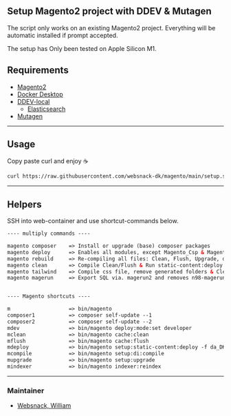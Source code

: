 ## Setup Magento2 project with DDEV & Mutagen 

The script only works on an existing Magento2 project.
Everything will be automatic installed if prompt accepted.

The setup has Only been tested on Apple Silicon M1.

## Requirements 

- [Magento2](https://github.com/magento/magento2) 
- [Docker Desktop](https://docs.docker.com/docker-for-mac/apple-m1/)
- [DDEV-local](https://ddev.readthedocs.io/en/stable/)
    - [Elasticsearch](https://www.elastic.co/)
- [Mutagen](https://mutagen.io/)

---

## Usage
Copy paste curl and enjoy ☕
```bash 
curl https://raw.githubusercontent.com/websnack-dk/magento/main/setup.sh | bash
```
--- 

## Helpers
SSH into web-container and use shortcut-commands below. 

```html
---- multiply commands ---- 

magento composer    => Install or upgrade (base) composer packages  
magento deploy      => Enables all modules, except Magento_Csp & Magento_TwoFactorAuth & Runs base setup 
magento rebuild     => Re-compiling all files: Clean, Flush, Upgrade, di:compile & static-content:deploy da_DK  
magento clean       => Compile Clean/Flush & Run static-content:deploy da_DK 
magento tailwind    => Compile css file, remove generated folders & Clean/flush (Requires some setup in order to work)
magento magerun     => Export SQL via. magerun2 and removes n98-magerun2.phar


---- Magento shortcuts ----

m                   => bin/magento 
composer1           => composer self-update --1
composer2           => composer self-update --2
mdev                => bin/magento deploy:mode:set developer
mclean              => bin/magento cache:clean
mflush              => bin/magento cache:flush
mdeploy             => bin/magento setup:static-content:deploy -f da_DK
mcompile            => bin/magento setup:di:compile
mupgrade            => bin/magento setup:upgrade
mindexer            => bin/magento indexer:reindex
```

--- 

### Maintainer

- [Websnack, William](https://websnack.dk)